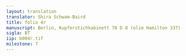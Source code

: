 ```yaml
---
layout: translation
translator: Shira Schwam-Baird
title: folio 4r
manuscript: Berlin, Kupferstichkabinett 78 D 8 (olim Hamilton 337)
sigla: BT
iip: b004r.tif
milestone: 7
---
```

